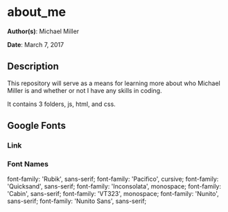 # about_me

**Author(s)**: Michael Miller

**Date**: March 7, 2017

## Description

This repository will serve as a means for learning more about who Michael Miller is and whether or not I have any skills in coding.

It contains 3 folders, js, html, and css.

## Google Fonts

### Link

<link href="https://fonts.googleapis.com/css?family=Cabin|Inconsolata|Nunito|Nunito+Sans|Pacifico|Quicksand|Rubik|VT323" rel="stylesheet">

### Font Names

font-family: 'Rubik', sans-serif;
font-family: 'Pacifico', cursive;
font-family: 'Quicksand', sans-serif;
font-family: 'Inconsolata', monospace;
font-family: 'Cabin', sans-serif;
font-family: 'VT323', monospace;
font-family: 'Nunito', sans-serif;
font-family: 'Nunito Sans', sans-serif;
